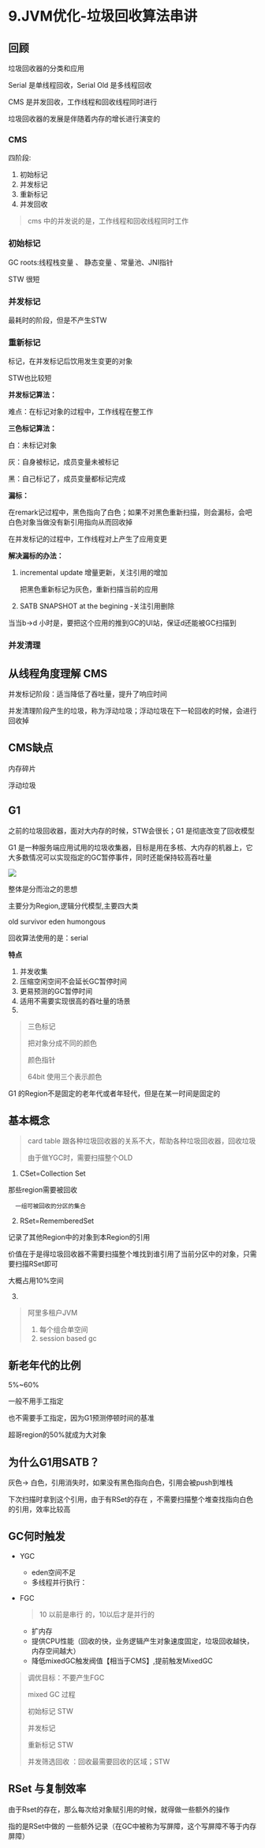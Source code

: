 # 9.JVM优化-垃圾回收算法串讲

## 回顾

垃圾回收器的分类和应用



Serial 是单线程回收，Serial Old 是多线程回收

CMS 是并发回收，工作线程和回收线程同时进行



垃圾回收器的发展是伴随着内存的增长进行演变的



### CMS

四阶段:

1. 初始标记
2. 并发标记
3. 重新标记
4. 并发回收

> cms 中的并发说的是，工作线程和回收线程同时工作

### 初始标记

GC roots:线程栈变量 、 静态变量 、常量池、JNI指针

STW 很短

### 并发标记

最耗时的阶段，但是不产生STW



### 重新标记

标记，在并发标记后饮用发生变更的对象

STW也比较短

**并发标记算法：**

难点：在标记对象的过程中，工作线程在整工作

**三色标记算法：**

白：未标记对象

灰：自身被标记，成员变量未被标记

黑：自己标记了，成员变量都标记完成

**漏标：**

在remark记过程中，黑色指向了白色；如果不对黑色重新扫描，则会漏标，会吧白色对象当做没有新引用指向从而回收掉

在并发标记的过程中，工作线程对上产生了应用变更

**解决漏标的办法：**

1. incremental update 增量更新，关注引用的增加

   把黑色重新标记为灰色，重新扫描当前的应用

2.   SATB SNAPSHOT at the begining -关注引用删除

   当当b->d 小时是，要把这个应用的推到GC的UI站，保证d还能被GC扫描到

###  并发清理



## 从线程角度理解 CMS

并发标记阶段：适当降低了吞吐量，提升了响应时间

并发清理阶段产生的垃圾，称为浮动垃圾；浮动垃圾在下一轮回收的时候，会进行回收掉



## CMS缺点

内存碎片

浮动垃圾

## G1

之前的垃圾回收器，面对大内存的时候，STW会很长；G1 是彻底改变了回收模型

G1 是一种服务端应用试用的垃圾收集器，目标是用在多核、大内存的机器上，它大多数情况可以实现指定的GC暂停事件，同时还能保持较高吞吐量

![](E:\ldm-git\book_reading\jvm\jvm入门到精通\g1模型.png)

整体是分而治之的思想

主要分为Region,逻辑分代模型,主要四大类

old survivor eden humongous

回收算法使用的是：serial

**特点**

1. 并发收集
2. 压缩空闲空间不会延长GC暂停时间
3.   更易预测的GC暂停时间
4.   适用不需要实现很高的吞吐量的场景
5.  

> 三色标记
>
> 把对象分成不同的颜色
>
> 
>
> 颜色指针
>
> 64bit 使用三个表示颜色
>
> 

G1 的Region不是固定的老年代或者年轻代，但是在某一时间是固定的



## 基本概念

> card table 跟各种垃圾回收器的关系不大，帮助各种垃圾回收器，回收垃圾
>
> 由于做YGC时，需要扫描整个OLD

1.   CSet=Collection Set

   那些region需要被回收

      一组可被回收的分区的集合

2.   RSet=RememberedSet

   记录了其他Region中的对象到本Region的引用

   价值在于是得垃圾回收器不需要扫描整个堆找到谁引用了当前分区中的对象，只需要扫描RSet即可

   大概占用10%空间

3.   

   > 阿里多租户JVM
   >
   > 1. 每个组合单空间
   > 2. session based gc



## 新老年代的比例

5%~60%

一般不用手工指定

也不需要手工指定，因为G1预测停顿时间的基准









超哥region的50%就成为大对象



## 为什么G1用SATB？

灰色-> 白色，引用消失时，如果没有黑色指向白色，引用会被push到堆栈

下次扫描时拿到这个引用，由于有RSet的存在 ，不需要扫描整个堆查找指向白色的引用，效率比较高

## GC何时触发

- YGC

  - eden空间不足
  - 多线程并行执行：

- FGC

  > 10 以前是串行 的，10以后才是并行的

  - 扩内存
  - 提供CPU性能（回收的快，业务逻辑产生对象速度固定，垃圾回收越快，内存空间越大）
  - 降低mixedGC触发阀值【相当于CMS】,提前触发MixedGC



> 调优目标：不要产生FGC
>
> mixed GC 过程
>
> 初始标记 STW
>
> 并发标记
>
> 重新标记 STW
>
> 并发筛选回收 ：回收最需要回收的区域；STW



## RSet 与复制效率

由于Rset的存在，那么每次给对象赋引用的时候，就得做一些额外的操作

指的是RSet中做的 一些额外记录（在GC中被称为写屏障，这个写屏障不等于内存屏障）